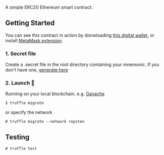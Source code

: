 A simple ERC20 Ethereum smart contract. 

## Getting Started

You can see this contract in action by donwloading [this digital wallet](https://github.com/allanclempe/ether-wallet-flutter/releases), or install [MetaMask extension](https://metamask.io/)

### 1. Secret file

Create a .secret file in the root directory containing your mnemonic. If you don't have one, [generate here](https://iancoleman.io/bip39/)

### 2. Launch :rocket:

Running on your local blockchain, e.g. [Ganache](https://github.com/trufflesuite/ganache-cli)

```console
$ truffle migrate
```

or specify the network

```console
# truffle migrate --network ropsten
```

## Testing

```console
# truffle test
```
